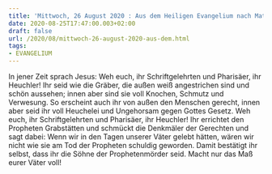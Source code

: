 ```yaml
---
title: 'Mittwoch, 26 August 2020 : Aus dem Heiligen Evangelium nach Matthäus - Mt 23,27-32.'
date: 2020-08-25T17:47:00.003+02:00
draft: false
url: /2020/08/mittwoch-26-august-2020-aus-dem.html
tags: 
- EVANGELIUM
---
```


In jener Zeit sprach Jesus: Weh euch, ihr Schriftgelehrten und Pharisäer, ihr Heuchler! Ihr seid wie die Gräber, die außen weiß angestrichen sind und schön aussehen; innen aber sind sie voll Knochen, Schmutz und Verwesung. So erscheint auch ihr von außen den Menschen gerecht, innen aber seid ihr voll Heuchelei und Ungehorsam gegen Gottes Gesetz. Weh euch, ihr Schriftgelehrten und Pharisäer, ihr Heuchler! Ihr errichtet den Propheten Grabstätten und schmückt die Denkmäler der Gerechten und sagt dabei: Wenn wir in den Tagen unserer Väter gelebt hätten, wären wir nicht wie sie am Tod der Propheten schuldig geworden. Damit bestätigt ihr selbst, dass ihr die Söhne der Prophetenmörder seid. Macht nur das Maß eurer Väter voll!